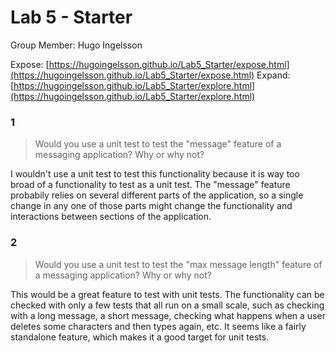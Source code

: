 # Lab 5 - Starter
Group Member: Hugo Ingelsson

Expose: [https://hugoingelsson.github.io/Lab5_Starter/expose.html](https://hugoingelsson.github.io/Lab5_Starter/expose.html)
Expand: [https://hugoingelsson.github.io/Lab5_Starter/explore.html](https://hugoingelsson.github.io/Lab5_Starter/explore.html)

### 1
> Would you use a unit test to test the "message" feature of a messaging application? Why or why not?

I wouldn't use a unit test to test this functionality because it is way too broad of a functionality to test as a unit test. The "message" feature probabily relies on several different parts of the application, so a single change in any one of those parts might change the functionality and interactions between sections of the application.

### 2
> Would you use a unit test to test the "max message length" feature of a messaging application? Why or why not?

This would be a great feature to test with unit tests. The functionality can be checked with only a few tests that all run on a small scale, such as checking with a long message, a short message, checking what happens when a user deletes some characters and then types again, etc. It seems like a fairly standalone feature, which makes it a good target for unit tests.